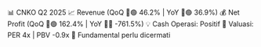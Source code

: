 📊 CNKO Q2 2025
📈 Revenue (QoQ 🔼🟢 46.2% | YoY 🔼🟢 36.9%)
💰 Net Profit (QoQ 🔼🟢 162.4% | YoY 🔻🔴 -761.5%)
💡 Cash Operasi: Positif
🧮 Valuasi: PER 4x | PBV -0.9x
🧱 Fundamental perlu dicermati
